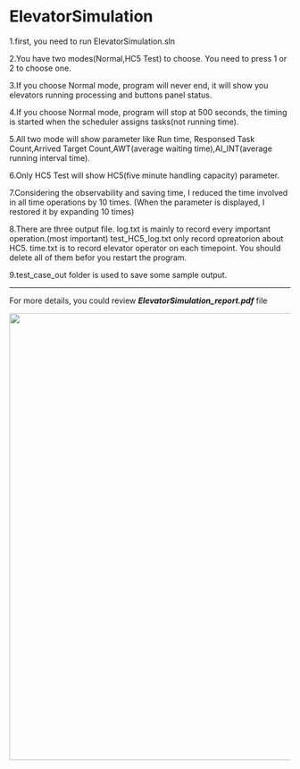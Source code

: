 # ElevatorSimulation


1.first, you need to run ElevatorSimulation.sln

2.You have two modes(Normal,HC5 Test) to choose. You need to press 1 or 2 to choose one.

3.If you choose Normal mode, program will never end, it will show you elevators running processing and buttons panel status.

4.If you choose Normal mode, program will stop at 500 seconds, the timing is started when the scheduler assigns tasks(not running time).

5.All two mode will show parameter like Run time, Responsed Task Count,Arrived Target Count,AWT(average waiting time),AI_INT(average running interval time).

6.Only HC5 Test will show HC5(five minute handling capacity) parameter.

7.Considering the observability and saving time, I reduced the time involved in all time operations by 10 times.
(When the parameter is displayed, I restored it by expanding 10 times)

8.There are three output file. 
log.txt is mainly to record every important operation.(most important)
test_HC5_log.txt only record opreatorion about HC5.
time.txt is to record elevator operator on each timepoint.
You should delete all of them befor you restart the program.

9.test_case_out folder is used to save some sample output.

---
For more details, you could review ***ElevatorSimulation_report.pdf*** file

<img src="https://github.com/mmyduckx/ElevatorSimulation/blob/master/readme.md" width=600 height=800 />
